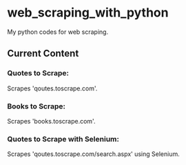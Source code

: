 # web_scraping_with_python
My python codes for web scraping.

## Current Content

### Quotes to Scrape:
Scrapes 'qoutes.toscrape.com'.

### Books to Scrape:
Scrapes 'books.toscrape.com'.

### Quotes to Scrape with Selenium:
Scrapes 'qoutes.toscrape.com/search.aspx' using Selenium.
